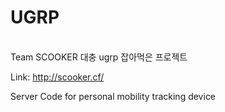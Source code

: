 # UGRP
<br>Team SCOOKER
대충 ugrp 잡아먹은 프로젝트

Link: http://scooker.cf/

Server Code for personal mobility tracking device
